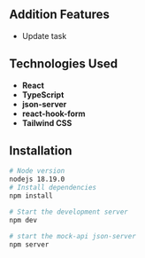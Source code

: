 ## Addition Features

- Update task

## Technologies Used

- **React**
- **TypeScript**
- **json-server**
- **react-hook-form**
- **Tailwind CSS**

## Installation

```bash
# Node version
nodejs 18.19.0
# Install dependencies
npm install

# Start the development server
npm dev

# start the mock-api json-server
npm server
```
